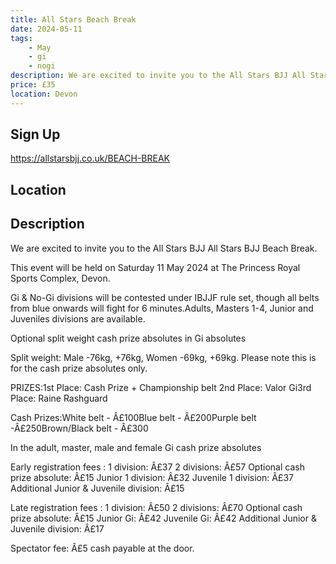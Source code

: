 ```yaml
---
title: All Stars Beach Break
date: 2024-05-11
tags:
    - May
    - gi 
    - nogi 
description: We are excited to invite you to the All Stars BJJ All Stars BJJ Beach Break.
price: £35
location: Devon
---
```

## Sign Up
https://allstarsbjj.co.uk/BEACH-BREAK

## Location


## Description
We are excited to invite you to the All Stars BJJ All Stars BJJ Beach Break.

This event will be held on Saturday 11 May 2024 at The Princess Royal Sports Complex, Devon.

Gi & No-Gi divisions will be contested under IBJJF rule set, though all belts from blue onwards will fight for 6 minutes.Adults, Masters 1-4, Junior and Juveniles divisions are available.

Optional split weight cash prize absolutes in Gi absolutes

Split weight: Male -76kg, +76kg, Women -69kg, +69kg. Please note this is for the cash prize absolutes only.

PRIZES:1st Place: Cash Prize + Championship belt 2nd Place: Valor Gi3rd Place: Raine Rashguard

Cash Prizes:White belt - Â£100Blue belt - Â£200Purple belt -Â£250Brown/Black belt - Â£300

In the adult, master, male and female Gi cash prize absolutes

Early registration fees : 
1 division: Â£37 
2 divisions: Â£57 
Optional cash prize absolute: Â£15 
Junior 1 division: Â£32 Juvenile 
1 division: Â£37 
Additional Junior & Juvenile division: Â£15 

Late registration fees : 
1 division: Â£50 
2 divisions: Â£70 
Optional cash prize absolute: Â£15 
Junior Gi: Â£42 
Juvenile Gi: Â£42 
Additional Junior & Juvenile division: Â£17 

Spectator fee: Â£5 cash payable at the door.